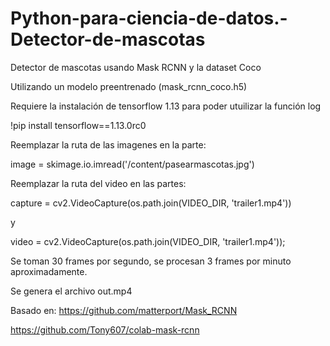 # Python-para-ciencia-de-datos.-Detector-de-mascotas
Detector de mascotas usando Mask RCNN y la dataset Coco

Utilizando un modelo preentrenado (mask_rcnn_coco.h5)

Requiere la instalación de tensorflow 1.13 para poder utuilizar la función log

!pip install tensorflow==1.13.0rc0

Reemplazar la ruta de las imagenes en la parte:

image = skimage.io.imread('/content/pasearmascotas.jpg')


Reemplazar la ruta del video en las partes:

capture = cv2.VideoCapture(os.path.join(VIDEO_DIR, 'trailer1.mp4'))

y

video = cv2.VideoCapture(os.path.join(VIDEO_DIR, 'trailer1.mp4'));

Se toman 30 frames por segundo, se procesan 3 frames por minuto aproximadamente.

Se genera el archivo out.mp4



Basado en:
https://github.com/matterport/Mask_RCNN

https://github.com/Tony607/colab-mask-rcnn
